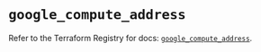 # `google_compute_address`

Refer to the Terraform Registry for docs: [`google_compute_address`](https://registry.terraform.io/providers/hashicorp/google/5.39.0/docs/resources/compute_address).
